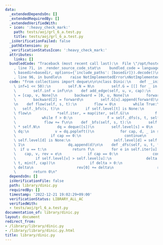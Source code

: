 ```yaml
---
data:
  _extendedDependsOn: []
  _extendedRequiredBy: []
  _extendedVerifiedWith:
  - icon: ':heavy_check_mark:'
    path: tests/aoj/grl_6_a.test.py
    title: tests/aoj/grl_6_a.test.py
  _isVerificationFailed: false
  _pathExtension: py
  _verificationStatusIcon: ':heavy_check_mark:'
  attributes:
    links: []
  bundledCode: "Traceback (most recent call last):\n  File \"/opt/hostedtoolcache/PyPy/3.7.13/x64/site-packages/onlinejudge_verify/documentation/build.py\"\
    , line 71, in _render_source_code_stat\n    bundled_code = language.bundle(stat.path,\
    \ basedir=basedir, options={'include_paths': [basedir]}).decode()\n  File \"/opt/hostedtoolcache/PyPy/3.7.13/x64/site-packages/onlinejudge_verify/languages/python.py\"\
    , line 96, in bundle\n    raise NotImplementedError\nNotImplementedError\n"
  code: "from collections import deque\n\n\nclass Dinic:\n    def __init__(self, N,\
    \ inf=1 << 50):\n        self.N = N\n        self.G = [[] for _ in range(self.N)]\n\
    \        self.inf = inf\n\n    def add_edge(self, u, v, cap):\n        forward\
    \ = [cap, v, None]\n        backward = [0, u, None]\n        forward[2] = backward\n\
    \        backward[2] = forward\n        self.G[u].append(forward)\n        self.G[v].append(backward)\n\
    \n    def flow(self, s, t):\n        flow = 0\n        while True:\n         \
    \   self._bfs(s, t)\n            if self.level[t] is None:\n                return\
    \ flow\n            *self.iter, = map(iter, self.G)\n            f = self.inf\n\
    \            while f > 0:\n                f = self._dfs(s, t, self.inf)\n   \
    \             flow += f\n\n    def _bfs(self, s, t):\n        self.level = [None]\
    \ * self.N\n        dq = deque([s])\n        self.level[s] = 0\n        while\
    \ dq:\n            v = dq.popleft()\n            for cap, d, _ in self.G[v]:\n\
    \                if cap == 0:\n                    continue\n                if\
    \ self.level[d] is None:\n                    self.level[d] = self.level[v] +\
    \ 1\n                    dq.append(d)\n\n    def _dfs(self, u, t, f):\n      \
    \  if u == t:\n            return f\n        for e in self.iter[u]:\n        \
    \    cap, v, rev = e\n            if cap == 0:\n                continue\n   \
    \         if self.level[v] > self.level[u]:\n                delta = self._dfs(v,\
    \ t, min(f, cap))\n                if delta > 0:\n                    e[0] -=\
    \ delta\n                    rev[0] += delta\n                    return delta\n\
    \        return 0\n"
  dependsOn: []
  isVerificationFile: false
  path: library/dinic.py
  requiredBy: []
  timestamp: '2022-12-21 19:02:29+09:00'
  verificationStatus: LIBRARY_ALL_AC
  verifiedWith:
  - tests/aoj/grl_6_a.test.py
documentation_of: library/dinic.py
layout: document
redirect_from:
- /library/library/dinic.py
- /library/library/dinic.py.html
title: library/dinic.py
---
```

